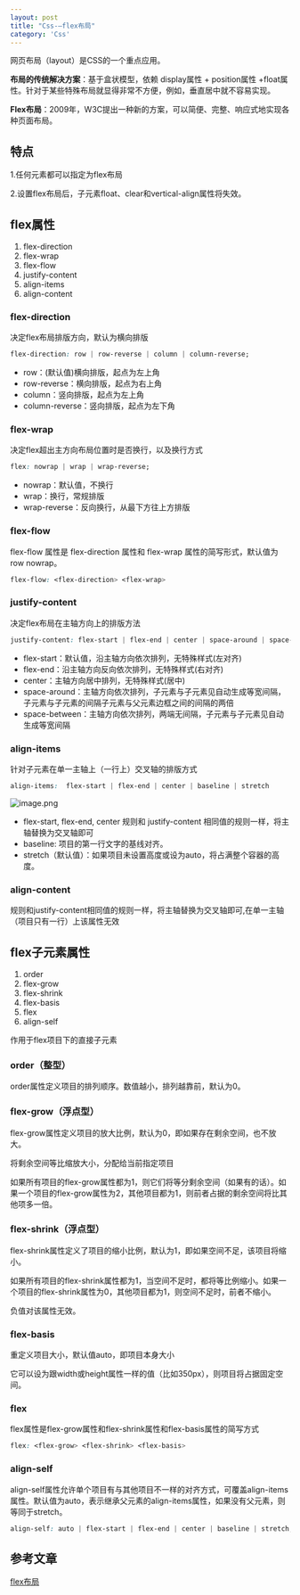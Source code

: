```yaml
---
layout: post
title: "Css-—flex布局"
category: 'Css'
---
```


网页布局（layout）是CSS的一个重点应用。

**布局的传统解决方案**：基于盒状模型，依赖 display属性 + position属性 +float属性。针对于某些特殊布局就显得非常不方便，例如，垂直居中就不容易实现。

**Flex布局**：2009年，W3C提出一种新的方案，可以简便、完整、响应式地实现各种页面布局。

## 特点
1.任何元素都可以指定为flex布局

2.设置flex布局后，子元素float、clear和vertical-align属性将失效。

## flex属性
1. flex-direction
2. flex-wrap
3. flex-flow
4. justify-content
5. align-items
6. align-content

### flex-direction

决定flex布局排版方向，默认为横向排版

```css
flex-direction: row | row-reverse | column | column-reverse;
```

* row：(默认值)横向排版，起点为左上角
* row-reverse：横向排版，起点为右上角
* column：竖向排版，起点为左上角
* column-reverse：竖向排版，起点为左下角

### flex-wrap

决定flex超出主方向布局位置时是否换行，以及换行方式

```css
flex: nowrap | wrap | wrap-reverse;
```

* nowrap：默认值，不换行
* wrap：换行，常规排版
* wrap-reverse：反向换行，从最下方往上方排版

### flex-flow

flex-flow 属性是 flex-direction 属性和 flex-wrap 属性的简写形式，默认值为row nowrap。
```css
flex-flow: <flex-direction> <flex-wrap>
```

### justify-content
决定flex布局在主轴方向上的排版方法

```css
justify-content: flex-start | flex-end | center | space-around | space-between
```

* flex-start：默认值，沿主轴方向依次排列，无特殊样式(左对齐)
* flex-end：沿主轴方向反向依次排列，无特殊样式(右对齐)
* center：主轴方向居中排列，无特殊样式(居中)
* space-around：主轴方向依次排列，子元素与子元素见自动生成等宽间隔，子元素与子元素的间隔子元素与父元素边框之间的间隔的两倍
* space-between：主轴方向依次排列，两端无间隔，子元素与子元素见自动生成等宽间隔

### align-items

针对子元素在单一主轴上（一行上）交叉轴的排版方式

```css
align-items:  flex-start | flex-end | center | baseline | stretch
```

![image.png](../../../images/flex1.png)

* flex-start, flex-end, center 规则和 justify-content 相同值的规则一样，将主轴替换为交叉轴即可
* baseline: 项目的第一行文字的基线对齐。
* stretch（默认值）：如果项目未设置高度或设为auto，将占满整个容器的高度。

### align-content
规则和justify-content相同值的规则一样，将主轴替换为交叉轴即可,在单一主轴（项目只有一行）上该属性无效


## flex子元素属性
1. order
2. flex-grow
3. flex-shrink
4. flex-basis
5. flex
6. align-self

作用于flex项目下的直接子元素

### order（整型）
order属性定义项目的排列顺序。数值越小，排列越靠前，默认为0。

### flex-grow（浮点型）
flex-grow属性定义项目的放大比例，默认为0，即如果存在剩余空间，也不放大。

将剩余空间等比缩放大小，分配给当前指定项目

如果所有项目的flex-grow属性都为1，则它们将等分剩余空间（如果有的话）。如果一个项目的flex-grow属性为2，其他项目都为1，则前者占据的剩余空间将比其他项多一倍。

### flex-shrink（浮点型）
flex-shrink属性定义了项目的缩小比例，默认为1，即如果空间不足，该项目将缩小。

如果所有项目的flex-shrink属性都为1，当空间不足时，都将等比例缩小。如果一个项目的flex-shrink属性为0，其他项目都为1，则空间不足时，前者不缩小。

负值对该属性无效。

### flex-basis
重定义项目大小，默认值auto，即项目本身大小

它可以设为跟width或height属性一样的值（比如350px），则项目将占据固定空间。

### flex
flex属性是flex-grow属性和flex-shrink属性和flex-basis属性的简写方式

```css
flex: <flex-grow> <flex-shrink> <flex-basis>
```

### align-self
align-self属性允许单个项目有与其他项目不一样的对齐方式，可覆盖align-items属性。默认值为auto，表示继承父元素的align-items属性，如果没有父元素，则等同于stretch。
```css
align-self: auto | flex-start | flex-end | center | baseline | stretch;
```

## 参考文章

[flex布局](https://juejin.cn/post/6844903843830956045#flex-direction)

